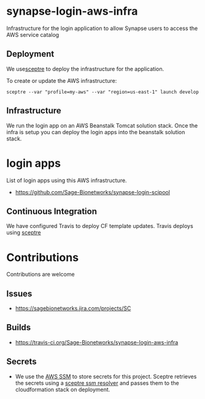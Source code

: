 # synapse-login-aws-infra
Infrastructure for the login application to allow Synapse users to
access the AWS service catalog

## Deployment
We use[sceptre](https://sceptre.cloudreach.com/latest/about.html) to deploy the
infrastructure for the application.

To create or update the AWS infrastructure:

```
sceptre --var "profile=my-aws" --var "region=us-east-1" launch develop
```

## Infrastructure
We run the login app on an AWS Beanstalk Tomcat solution stack.  Once the infra is
setup you can deploy the login apps into the beanstalk solution stack.

# login apps
List of login apps using this AWS infrastructure.
* https://github.com/Sage-Bionetworks/synapse-login-scipool

## Continuous Integration
We have configured Travis to deploy CF template updates.  Travis deploys using
[sceptre](https://sceptre.cloudreach.com/latest/about.html)

# Contributions
Contributions are welcome

## Issues
* https://sagebionetworks.jira.com/projects/SC


## Builds
* https://travis-ci.org/Sage-Bionetworks/synapse-login-aws-infra

## Secrets
* We use the [AWS SSM](https://docs.aws.amazon.com/systems-manager/latest/userguide/systems-manager-paramstore.html)
to store secrets for this project.  Sceptre retrieves the secrets using
a [sceptre ssm resolver](https://github.com/cloudreach/sceptre/tree/v1/contrib/ssm-resolver)
and passes them to the cloudformation stack on deployment.
